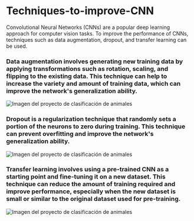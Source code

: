 # Techniques-to-improve-CNN
Convolutional Neural Networks (CNNs) are a popular deep learning approach for computer vision tasks. To improve the performance of CNNs, techniques such as data augmentation, dropout, and transfer learning can be used.

### Data augmentation involves generating new training data by applying transformations such as rotation, scaling, and flipping to the existing data. This technique can help to increase the variety and amount of training data, which can improve the network's generalization ability.

![Imagen del proyecto de clasificación de animales](./img/perro_gato.jpg)

### Dropout is a regularization technique that randomly sets a portion of the neurons to zero during training. This technique can prevent overfitting and improve the network's generalization ability.

![Imagen del proyecto de clasificación de animales](./img/perro_gato.jpg)

### Transfer learning involves using a pre-trained CNN as a starting point and fine-tuning it on a new dataset. This technique can reduce the amount of training required and improve performance, especially when the new dataset is small or similar to the original dataset used for pre-training.

![Imagen del proyecto de clasificación de animales](./img/perro_gato.jpg)
